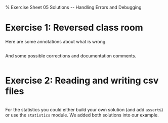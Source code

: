 % Exercise Sheet 05 Solutions -- Handling Errors and Debugging


# Exercise 1: Reversed class room

Here are some annotations about what is wrong.

```{ .python file=code/whatdoesitdo_annotated.py wd=05_ErrorsDebugging/code }
```

And some possible corrections and documentation comments.

```{ .python file=code/people_database.py wd=05_ErrorsDebugging/code }
```


# Exercise 2: Reading and writing csv files

```{ .python file=code/iris_correction.py wd=05_ErrorsDebugging/code }
```

For the statistics you could either build your own solution (and add `assert`s)
or use the `statistics` module.
We added both solutions into our example.

```{ .python .exec file=code/iris_statistics.py wd=05_ErrorsDebugging/code }
```
